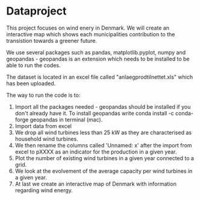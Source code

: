# Dataproject

This project focuses on wind enery in Denmark. We will create an interactive map which shows each municipalities contribution to the transistion towards a greener future.

We use several packages such as pandas, matplotlib.pyplot, numpy and geopandas - geopandas is an extension which needs to be installed to be able to run the codes. 

The dataset is located in an excel file called "anlaegprodtilnettet.xls" which has been uploaded.

The way to run the code is to:

1. Import all the packages needed - geopandas should be installed if you don't already have it. To install geopandas write conda install -c conda-forge geopandas in terminal (mac).
2. Import data from excel
3. We drop all wind turbines less than 25 kW as they are characterised as household wind turbines.
4. We then rename the columns called 'Unnamed: x' after the import from excel to pXXXX as an indicator for the production in a given year.
5. Plot the number of existing wind turbines in a given year connected to a grid.
6. We look at the evolvement of the average capacity per wind turbines in a given year.
7. At last we create an interactive map of Denmark with information regarding wind energy. 